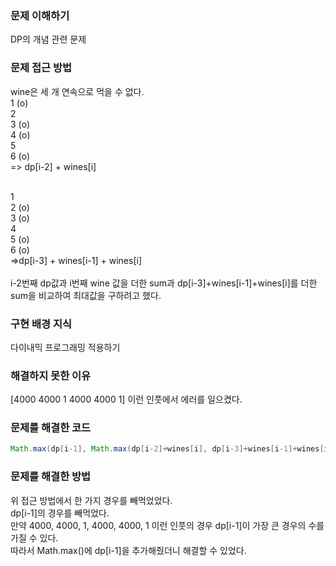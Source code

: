 ### 문제 이해하기
DP의 개념 관련 문제

### 문제 접근 방법
wine은 세 개 연속으로 먹을 수 없다.
<br>
1 (o)
<br>
2
<br>
3 (o)
<br>
4 (o)
<br>
5<br>
6 (o)
<br>
=> dp[i-2] + wines[i]

<br>
1
<br>
2 (o)
<br>
3 (o)<br>
4<br>
5 (o)<br>
6 (o)<br>
=>dp[i-3] + wines[i-1] + wines[i]
<br>
<br>
i-2번째 dp값과 i번째 wine 값을 더한 sum과 dp[i-3]+wines[i-1]+wines[i]를 더한 sum을 비교하여 최대값을 구하려고 했다.

### 구현 배경 지식
다이내믹 프로그래밍 적용하기

### 해결하지 못한 이유
[4000 4000 1 4000 4000 1] 이런 인풋에서 에러를 일으켰다.

### 문제를 해결한 코드
```java
Math.max(dp[i-1], Math.max(dp[i-2]+wines[i], dp[i-3]+wines[i-1]+wines[i]));
```

### 문제를 해결한 방법
위 접근 방법에서 한 가지 경우를 빼먹었었다.
<br>
dp[i-1]의 경우를 빼먹었다. 
<br>
만약 4000, 4000, 1, 4000, 4000, 1 이런 인풋의 경우 dp[i-1]이 가장 큰 경우의 수를 가질 수 있다. 
<br>
따라서 Math.max()에 dp[i-1]을 추가해줬더니 해결할 수 있었다.